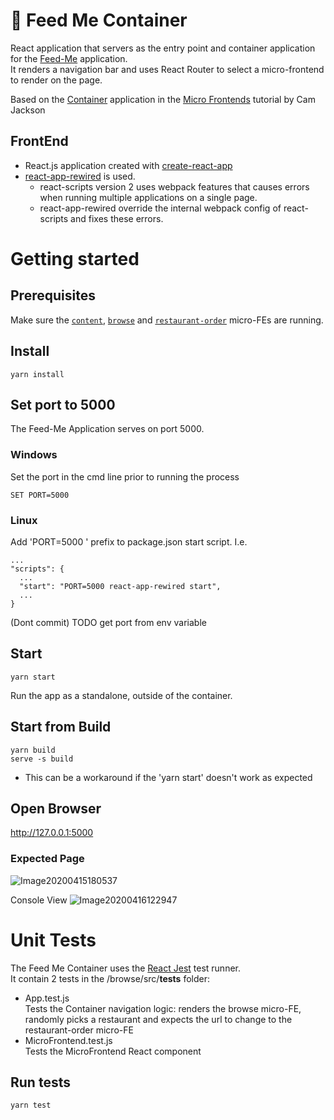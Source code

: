 # 🍱 Feed Me Container
React application that servers as the entry point and container application for the [Feed-Me](./React_Micro_Frontends_FeedMe/README.md) application.<br>
It renders a navigation bar and uses React Router to select a micro-frontend to render on the page.

Based on the [Container](https://github.com/micro-frontends-demo/container) application
 in the [Micro Frontends](https://martinfowler.com/articles/micro-frontends.html) tutorial by Cam Jackson
## FrontEnd
- React.js application created with [create-react-app](https://create-react-app.dev/)
- [react-app-rewired](https://www.npmjs.com/package/react-app-rewired) is used.<br>
  - react-scripts version 2 uses webpack features that causes errors when running multiple applications on a single page.
  - react-app-rewired override the internal webpack config of react-scripts and fixes these errors.
# Getting started
## Prerequisites
Make sure the [`content`](/React_Micro_Frontends_FeedMe/content/README.md), [`browse`](/React_Micro_Frontends_FeedMe/browse/README.md) and [`restaurant-order`](/React_Micro_Frontends_FeedMe/restaurant-order/README.md) micro-FEs are running.

## Install
    yarn install
## Set port to 5000
The Feed-Me Application serves on port 5000.
### Windows
Set the port in the cmd line prior to running the process

    SET PORT=5000
### Linux
Add 'PORT=5000 ' prefix to package.json start script. I.e.

    ...
    "scripts": {
      ...
      "start": "PORT=5000 react-app-rewired start",
      ...
    }
(Dont commit) TODO get port from env variable
## Start
    yarn start
Run the app as a standalone, outside of the container.
## Start from Build
    yarn build
    serve -s build
- This can be a workaround if the 'yarn start' doesn't work as expected
## Open Browser
http://127.0.0.1:5000
### Expected Page
![Image20200415180537](https://user-images.githubusercontent.com/12394551/79353478-c3a30a80-7f43-11ea-8382-6659343131dd.png)

Console View
![Image20200416122947](https://user-images.githubusercontent.com/12394551/79442603-71b0c200-7fe1-11ea-9b86-a13bd896a607.png)

# Unit Tests
The Feed Me Container uses the [React Jest](https://create-react-app.dev/docs/running-tests) test runner.<br> 
It contain 2 tests in the /browse/src/__tests__ folder:
- App.test.js<br>
  Tests the Container navigation logic: renders the browse micro-FE, randomly picks a restaurant and expects the url to change to the restaurant-order micro-FE
- MicroFrontend.test.js<br>
  Tests the MicroFrontend React component
## Run tests
    yarn test
